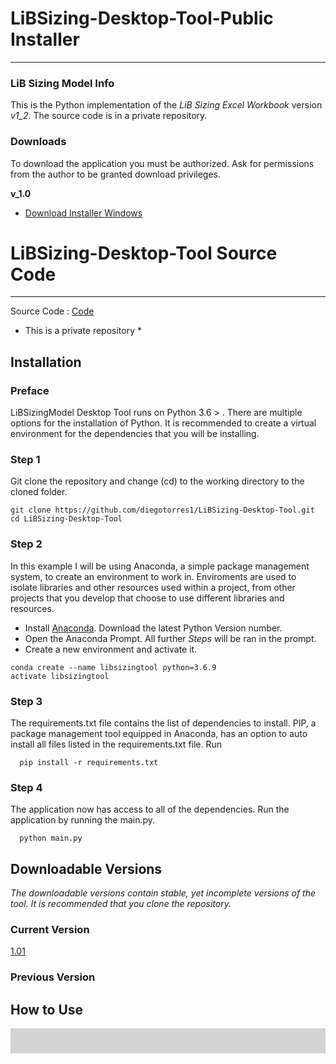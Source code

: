 # LiBSizing-Desktop-Tool-Public Installer
____
### LiB Sizing Model Info

This is the Python implementation of the *LiB Sizing Excel Workbook* version *v1_2*. The source code is in a private repository.



<h3>Downloads</h3>

To download the application you must be authorized. Ask for permissions from the author to be granted download privileges.




**v_1.0**
* [Download Installer Windows](https://drive.google.com/file/d/1QuvIPV27RiGDs_m5ZYZoJKNYXmLh26NM/view?usp=sharing)

# LiBSizing-Desktop-Tool Source Code
___
Source Code : [Code](https://github.com/diegotorres1/LiBSizing-Desktop-Tool)
* This is a private repository *


## Installation
### Preface
LiBSizingModel Desktop Tool runs on Python 3.6 > . There are multiple options for the installation of Python. It is recommended to create a virtual environment for the dependencies that you will be installing. 
### Step 1 
Git clone the repository and change (cd) to the working directory to the cloned folder.
```shell
git clone https://github.com/diegotorres1/LiBSizing-Desktop-Tool.git
cd LiBSizing-Desktop-Tool
```
### Step 2
In this example I will be using Anaconda, a simple package management system, to create an environment to work in. Enviroments are used to isolate libraries and other resources used within a project, from other projects that you develop that choose to use different libraries and resources.
* Install [Anaconda](https://www.anaconda.com/distribution/#windows). Download the latest Python Version number.
* Open the Anaconda Prompt. All further *Steps* will be ran in the prompt.
* Create a new environment and activate it.
```shell
conda create --name libsizingtool python=3.6.9
activate libsizingtool
```

### Step 3
The requirements.txt file contains the list of dependencies to install. PIP, a package management tool equipped in Anaconda, has an option to auto install all files listed in the requirements.txt file. Run 
```shell
  pip install -r requirements.txt
```
### Step 4
The application now has access to all of the dependencies. Run the application by running the main.py.
```code
  python main.py
```


## Downloadable Versions 
*The downloadable versions contain stable, yet incomplete versions of the tool. It is recommended that you clone the repository.*
### Current Version
[1.01]("https://drive.google.com/file/d/1NYo_DqvScYdLnHOCMLmxzt9Fdit6XFaQ/view?usp=sharing")
### Previous Version


<h2> How to Use </h2>
<div style = "padding : 20px;background-color : lightgrey">

</div>
